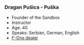 ### Dragan Pušica - Puška
+ Founder of the Sandbox
+ Instructor
+ Age: 40
+ Speaks: Serbian, German, English
+ <a href='https://www.f-one.world/dealers/' target='_blank'>F-One dealer</a>

